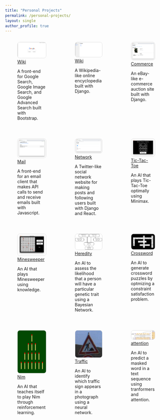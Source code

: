 ```yaml
---
title: "Personal Projects"
permalink: /personal-projects/
layout: single
author_profile: true    
---
```


<div class="gallery" style="display: grid; grid-template-columns: repeat(3, 1fr); gap: 16px; max-width: 100%, margin: auto; text-align: left;">
    <!-- Project 1 -->
    <figure>
        <img src="/assets/images/search.png" alt="Search" style="width: 100%; height: auto; border: 1px solid #ddd; border-radius: 8px;">
        <figcaption>
        <a href="https://github.com/jiahao303/search">Wiki</a>
        </figcaption>
        <p>A front-end for Google Search, Google Image Search, and Google Advanced Search built with Bootstrap.</p>
    </figure>
    <!-- Project 2 -->
    <figure>
        <img src="/assets/images/wiki.png" alt="Wiki" style="width: 100%; height: auto; border: 1px solid #ddd; border-radius: 8px;">
        <figcaption>
        <a href="https://github.com/jiahao303/wiki">Wiki</a>
        </figcaption>
        <p>A Wikipedia-like online encyclopedia built with Django.</p>
    </figure>
    <!-- Project 3 -->
    <figure>
        <img src="/assets/images/listings.png" alt="Commerce" style="width: 100%; height: auto; border: 1px solid #ddd; border-radius: 8px;">
        <figcaption>
        <a href="https://github.com/jiahao303/commerce">Commerce</a>
        </figcaption>
        <p>An eBay-like e-commerce auction site built with Django.</p>
    </figure>
    <!-- Project 4 -->
    <figure>
        <img src="/assets/images/inbox.png" alt="Mail" style="width: 100%; height: auto; border: 1px solid #ddd; border-radius: 8px;">
        <figcaption>
        <a href="https://github.com/jiahao303/mail">Mail</a>
        </figcaption>
        <p>A front-end for an email client that makes API calls to send and receive emails built with Javascript.</p>
    </figure>
    <!-- Project 5 -->
    <figure>
        <img src="/assets/images/network.png" alt="Network" style="width: 100%; height: auto; border: 1px solid #ddd; border-radius: 8px;">
        <figcaption>
        <a href="https://github.com/jiahao303/network">Network</a>
        </figcaption>
        <p>A Twitter-like social network website for making posts and following users built with Django and React.</p>
    </figure>
    <!-- Project 6 -->
    <figure>
        <img src="/assets/images/tictactoe.png" alt="Tic-Tac-Toe" style="width: 100%; height: auto; border: 1px solid #ddd; border-radius: 8px;">
        <figcaption>
        <a href="https://github.com/jiahao303/tictactoe">Tic-Tac-Toe</a>
        </figcaption>
        <p>An AI that plays Tic-Tac-Toe optimally using Minimax.</p>
    </figure>
    <!-- Project 7 -->
    <figure>
        <img src="/assets/images/minesweeper.png" alt="Minesweeper" style="width: 100%; height: auto; border: 1px solid #ddd; border-radius: 8px;">
        <figcaption>
        <a href="https://github.com/jiahao303/minesweeper">Minesweeper</a>
        </figcaption>
        <p>An AI that plays Minesweeper using knowledge.</p>
    </figure>
    <!-- Project 8 -->
    <figure>
        <img src="/assets/images/gene_network.png" alt="Heredity" style="width: 100%; height: auto; border: 1px solid #ddd; border-radius: 8px;">
        <figcaption>
        <a href="https://github.com/jiahao303/heredity">Heredity</a>
        </figcaption>
        <p>An AI to assess the likelihood that a person will have a particular genetic trait using a Bayesian Network.</p>
    </figure>
    <!-- Project 9 -->
    <figure>
        <img src="/assets/images/crossword.png" alt="Crossword" style="width: 100%; height: auto; border: 1px solid #ddd; border-radius: 8px;">
        <figcaption>
        <a href="https://github.com/jiahao303/crossword">Crossword</a>
        </figcaption>
        <p>An AI to generate crossword puzzles by optmizing a constraint satisfaction problem.</p>
    </figure>
    <!-- Project 10 -->
    <figure>
        <img src="/assets/images/nim.png" alt="Nim" style="width: 100%; height: auto; border: 1px solid #ddd; border-radius: 8px;">
        <figcaption>
        <a href="https://github.com/jiahao303/nim">Nim</a>
        </figcaption>
        <p>An AI that teaches itself to play Nim through reinforcement learning.</p>
    </figure>
    <!-- Project 11 -->
    <figure>
        <img src="/assets/images/gtsrb.png" alt="Traffic" style="width: 100%; height: auto; border: 1px solid #ddd; border-radius: 8px;">
        <figcaption>
        <a href="https://github.com/jiahao303/traffic">Traffic</a>
        </figcaption>
        <p>An AI to identify which traffic sign appears in a photograph using a neural network.</p>
    </figure>
    <!-- Project 12 -->
    <figure>
        <img src="/assets/images/bert.png" alt="Attention" style="width: 100%; height: auto; border: 1px solid #ddd; border-radius: 8px;">
        <figcaption>
        <a href="https://github.com/jiahao303/attention">attention</a>
        </figcaption>
        <p>An AI to predict a masked word in a text sequence using tranformers and attention.</p>
    </figure>
    



